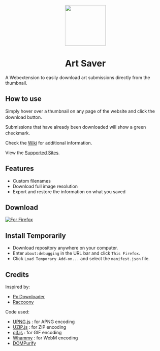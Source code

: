 <p align="center">
<img src="https://github.com/solorey/Art-Saver/blob/master/icons/icon.svg" height=128 width=128>
</p>

<h1 align="center">Art Saver</h1>

A Webextension to easily download art submissions directly from the thumbnail.

## How to use

Simply hover over a thumbnail on any page of the website and click the download button.
<img src="https://github.com/solorey/Art-Saver/blob/master/icons/download.svg" width=16 height=16>

Submissions that have already been downloaded will show a green checkmark.
<img src="https://github.com/solorey/Art-Saver/blob/master/icons/check_green.svg" width=16 height=16>

Check the [Wiki][wiki] for additional information.

View the [Supported Sites][sites].

## Features

-   Custom filenames
-   Download full image resolution
-   Export and restore the information on what you saved

## Download

[![For Firefox][gta]][addon]

## Install Temporarily

-   Download repository anywhere on your computer.
-   Enter `about:debugging` in the URL bar and click `This Firefox`.
-   Click `Load Temporary Add-on...` and select the `manifest.json` file.

## Credits

Inspired by:

-   [Px Downloader][px]
-   [Raccoony][raccony]

Code used:

-   [UPNG.js][upng] : for APNG encoding
-   [UZIP.js][uzip] : for ZIP encoding
-   [gif.js][gif] : for GIF encoding
-   [Whammy][whammy] : for WebM encoding
-   [DOMPurify][dompurify]

[wiki]: https://github.com/solorey/Art-Saver/wiki
[sites]: https://github.com/solorey/Art-Saver/wiki/Supported-Sites
[addon]: https://addons.mozilla.org/firefox/addon/art-saver/
[gta]: https://blog.mozilla.org/addons/files/2015/11/get-the-addon.png
[px]: https://addons.mozilla.org/firefox/addon/px-downloader/
[raccony]: https://github.com/Simon-Tesla/RaccoonyWebEx
[upng]: https://github.com/photopea/UPNG.js/
[uzip]: https://github.com/photopea/UZIP.js/
[gif]: https://jnordberg.github.io/gif.js/
[dompurify]: https://github.com/cure53/DOMPurify
[whammy]: https://github.com/antimatter15/whammy
